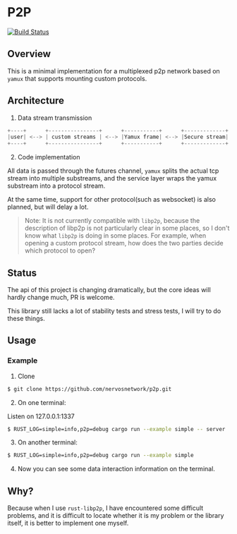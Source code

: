 # P2P

[![Build Status](https://api.travis-ci.org/driftluo/p2p.svg?branch=master)](https://travis-ci.org/driftluo/p2p)

## Overview

This is a minimal implementation for a multiplexed p2p network based on `yamux` that supports mounting custom protocols.

## Architecture

1. Data stream transmission

```rust
+----+      +----------------+      +-----------+      +-------------+      +----------+      +------+
|user| <--> | custom streams | <--> |Yamux frame| <--> |Secure stream| <--> |TCP stream| <--> |remote|
+----+      +----------------+      +-----------+      +-------------+      +----------+      +------+
```

2. Code implementation

All data is passed through the futures channel, `yamux` splits the actual tcp stream into multiple substreams,
and the service layer wraps the yamux substream into a protocol stream.

At the same time, support for other protocol(such as websocket) is also planned, but will delay a lot.

> Note: It is not currently compatible with `libp2p`, because the description of libp2p is not particularly clear in some places,
> so I don't know what `libp2p` is doing in some places.
> For example, when opening a custom protocol stream, how does the two parties decide which protocol to open?

## Status

The api of this project is changing dramatically, but the core ideas will hardly change much, PR is welcome.

This library still lacks a lot of stability tests and stress tests, I will try to do these things.

## Usage

### Example

1. Clone

```bash
$ git clone https://github.com/nervosnetwork/p2p.git
```

2. On one terminal:

Listen on 127.0.0.1:1337
```bash
$ RUST_LOG=simple=info,p2p=debug cargo run --example simple -- server
```

3. On another terminal:

```bash
$ RUST_LOG=simple=info,p2p=debug cargo run --example simple
```

4. Now you can see some data interaction information on the terminal.

## Why?

Because when I use `rust-libp2p`, I have encountered some difficult problems,
and it is difficult to locate whether it is my problem or the library itself,
it is better to implement one myself.
